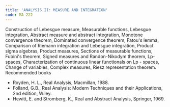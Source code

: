 ```yaml
---
title: 'ANALYSIS II: MEASURE AND INTEGRATION'
code: MA 222
---
```

Construction of Lebesgue measure, Measurable functions, Lebesgue integration,
Abstract measure and abstract integration, Monotone convergence theorem,
Dominated convergence theorem, Fatou's lemma, Comparison of Riemann integration
and Lebesgue integration, Product sigma algebras, Product measures, Sections of
measurable functions, Fubini's theorem, Signed measures and Randon-Nikodym
theorem, Lp-spaces, Characterization of continuous linear functionals on Lp -
spaces, Change of variables, Complex measures, Riesz representation theorem.
 
Recommended books

* Royden, H. L., Real Analysis, Macmillan, 1988.
* Folland, G.B., Real Analysis: Modern Techniques and their Applications, 2nd
  edition, Wiley.
* Hewitt, E. and Stromberg, K., Real and Abstract Analysis, Springer, 1969.

